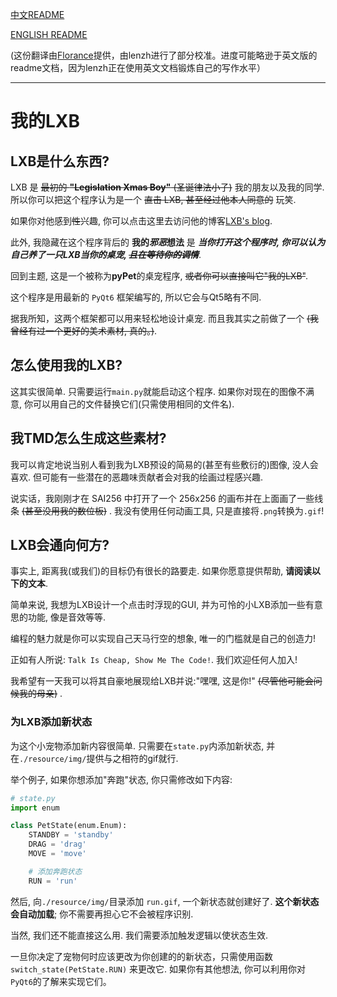 [中文README](README_cn_zh.md)

[ENGLISH README](README.md)

(这份翻译由[Florance](https://florance.eu.org)提供，由lenzh进行了部分校准。进度可能略逊于英文版的readme文档，因为lenzh正在使用英文文档锻炼自己的写作水平）

---

# 我的LXB

## LXB是什么东西?

LXB 是 ~~最初的 **"Legislation Xmas Boy"** (圣诞律法小子)~~ 我的朋友以及我的同学. 所以你可以把这个程序认为是一个 ~~直击 LXB, 甚至经过他本人同意的~~ 玩笑.

如果你对他感到~~性~~兴趣, 你可以点击这里去访问他的博客[LXB's blog](https://chose-b-log.netlify.app).

此外, 我隐藏在这个程序背后的 **我的*邪恶*想法** 是 ***当你打开这个程序时, 你可以认为自己养了一只LXB当你的桌宠, ~~且在等待你的调情~~***.

回到主题, 这是一个被称为**pyPet**的桌宠程序, ~~或者你可以直接叫它"我的LXB"~~.

这个程序是用最新的 `PyQt6` 框架编写的, 所以它会与Qt5略有不同.

据我所知，这两个框架都可以用来轻松地设计桌宠. 而且我其实之前做了一个 ~~(我曾经有过一个更好的美术素材, 真的。)~~.

## 怎么使用我的LXB?

这其实很简单. 只需要运行`main.py`就能启动这个程序. 如果你对现在的图像不满意, 你可以用自己的文件替换它们(只需使用相同的文件名).

## 我TMD怎么生成这些素材?

我可以肯定地说当别人看到我为LXB预设的简易的(甚至有些敷衍的)图像, 没人会喜欢. 但可能有一些潜在的恶趣味贡献者会对我的绘画过程感兴趣.

说实话，我刚刚才在 SAI256 中打开了一个 256x256 的画布并在上面画了一些线条 ~~(甚至没用我的数位板)~~ . 我没有使用任何动画工具, 只是直接将`.png`转换为`.gif`!

## LXB会通向何方?

事实上, 距离我(或我们)的目标仍有很长的路要走. 如果你愿意提供帮助, **请阅读以下的文本**.

简单来说, 我想为LXB设计一个点击时浮现的GUI, 并为可怜的小LXB添加一些有意思的功能, 像是音效等等.

编程的魅力就是你可以实现自己天马行空的想象, 唯一的门槛就是自己的创造力!

正如有人所说: `Talk Is Cheap, Show Me The Code!`. 我们欢迎任何人加入!

我希望有一天我可以将其自豪地展现给LXB并说:"嘿嘿, 这是你!" ~~(尽管他可能会问候我的母亲)~~ .

### 为LXB添加新状态

为这个小宠物添加新内容很简单. 只需要在`state.py`内添加新状态, 并在`./resource/img/`提供与之相符的gif就行.

举个例子, 如果你想添加"奔跑"状态, 你只需修改如下内容:
```python
# state.py
import enum

class PetState(enum.Enum):
    STANDBY = 'standby'
    DRAG = 'drag'
    MOVE = 'move'

    # 添加奔跑状态
    RUN = 'run'
```
然后, 向`./resource/img/`目录添加 `run.gif`, 一个新状态就创建好了. **这个新状态会自动加载**; 你不需要再担心它不会被程序识别.

当然, 我们还不能直接这么用. 我们需要添加触发逻辑以使状态生效.

一旦你决定了宠物何时应该更改为你创建的的新状态，只需使用函数 `switch_state(PetState.RUN)` 来更改它. 如果你有其他想法, 你可以利用你对`PyQt6`的了解来实现它们。
